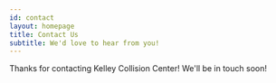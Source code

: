 ```yaml
---
id: contact
layout: homepage
title: Contact Us
subtitle: We'd love to hear from you!
---
```


Thanks for contacting Kelley Collision Center!  We'll be in touch soon!